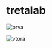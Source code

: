 # tretalab

![prva](https://user-images.githubusercontent.com/84207594/230718736-ba73fbd5-d964-4a10-bf3c-bab413783167.png)

![vtora](https://user-images.githubusercontent.com/84207594/230718796-8254a2d5-11af-4507-be94-6ac8600c610c.png)
